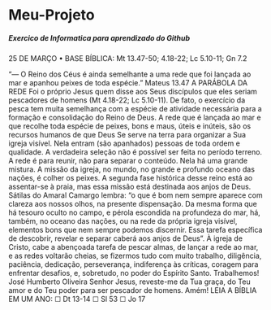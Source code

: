 # Meu-Projeto
##### Exercico de Informatica para aprendizado do Github


25 DE MARÇO • BASE BÍBLICA: Mt 13.47-50; 4.18-22; Lc 5.10-11; Gn 7.2 


“— O Reino dos Céus é ainda semelhante a uma rede que foi lançada ao mar e apanhou peixes de toda espécie.” Mateus 13.47 A PARÁBOLA DA REDE Foi o próprio Jesus quem disse aos Seus discípulos que eles seriam pescadores de homens (Mt 4.18-22; Lc 5.10-11). De fato, o exercício da pesca tem muita semelhança com a espécie de atividade necessária para a formação e consolidação do Reino de Deus. A rede que é lançada ao mar e que recolhe toda espécie de peixes, bons e maus, úteis e inúteis, são os recursos humanos de que Deus Se serve na terra para organizar a Sua igreja visível. Nela entram (são apanhados) pessoas de toda ordem e qualidade. A verdadeira seleção não é possível ser feita no período terreno. A rede é para reunir, não para separar o conteúdo. Nela há uma grande mistura. A missão da igreja, no mundo, no grande e profundo oceano das nações, é colher os peixes. A segunda fase histórica desse reino está ao assentar-se à praia, mas essa missão está destinada aos anjos de Deus. Sátilas do Amaral Camargo lembra: “o que é bom nem sempre aparece com clareza aos nossos olhos, na presente dispensação. Da mesma forma que há tesouro oculto no campo, e pérola escondida na profundeza do mar, há, também, no oceano das nações, ou na rede da própria igreja visível, elementos bons que nem sempre podemos discernir. Essa tarefa específica de descobrir, revelar e separar caberá aos anjos de Deus”. À igreja de Cristo, cabe a abençoada tarefa de pescar almas, de lançar a rede ao mar, e as redes voltarão cheias, se fizermos tudo com muito trabalho, diligência, paciência, dedicação, perseverança, indiferença às críticas, coragem para enfrentar desafios, e, sobretudo, no poder do Espírito Santo. Trabalhemos! José Humberto Oliveira Senhor Jesus, reveste-me da Tua graça, do Teu amor e do Teu poder para ser pescador de homens. Amém! LEIA A BÍBLIA EM UM ANO: ☐ Dt 13-14 ☐ Sl 53 ☐ Jo 17